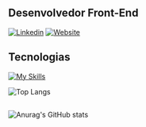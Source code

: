 ## Desenvolvedor Front-End

[![Linkedin](https://img.shields.io/badge/LinkedIn-0077B5?style=for-the-badge&logo=linkedin&logoColor=white)](https://www.linkedin.com/in/daniel-araujo-moura/)
[![Website](https://img.shields.io/badge/portfólio-0A0A0A?style=for-the-badge&logo=dev.to&logoColor=white)](https://portfolio-daniel-m.netlify.app/)


## Tecnologias

<div>

  [![My Skills](https://skillicons.dev/icons?i=js,css,html)](https://skillicons.dev)

  ![Top Langs](https://github-readme-stats.vercel.app/api/top-langs/?username=DanielMVP7&layout=compact&theme=dark)
</div>

##

<div>
  
  ![Anurag's GitHub stats](https://github-readme-stats.vercel.app/api?username=DanielMVP7&show_icons=true&theme=dark)
</div>



